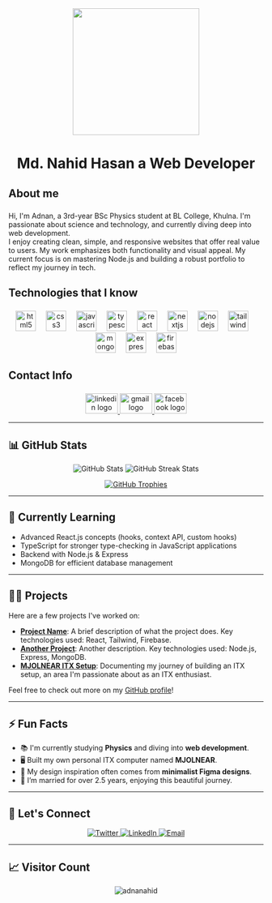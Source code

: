 <div align="center">
  <img height="250" src="https://i.ibb.co.com/C327KzYD/Neutral-Creative-Professional-Linked-In-Article-Cover-Image.jpg"  />
</div>

###

<h1 align="center">Md. Nahid Hasan a Web Developer</h1>

###

<h2 align="left">About me</h2>

###

<p align="left">Hi, I'm Adnan, a 3rd-year BSc Physics student at BL College, Khulna. I'm passionate about science and technology, and currently diving deep into web development.<br>I enjoy creating clean, simple, and responsive websites that offer real value to users. My work emphasizes both functionality and visual appeal. My current focus is on mastering Node.js and building a robust portfolio to reflect my journey in tech.</p>

###

<h2 align="left">Technologies that I know</h2>

###

<div align="center">
  <img src="https://skillicons.dev/icons?i=html" height="40" alt="html5 logo"  />
  <img width="12" />
  <img src="https://skillicons.dev/icons?i=css" height="40" alt="css3 logo"  />
  <img width="12" />
  <img src="https://skillicons.dev/icons?i=js" height="40" alt="javascript logo"  />
  <img width="12" />
  <img src="https://skillicons.dev/icons?i=ts" height="40" alt="typescript logo"  />
  <img width="12" />
  <img src="https://skillicons.dev/icons?i=react" height="40" alt="react logo"  />
  <img width="12" />
  <img src="https://cdn.jsdelivr.net/gh/devicons/devicon/icons/nextjs/nextjs-original.svg" height="40" alt="nextjs logo"  />
  <img width="12" />
  <img src="https://cdn.simpleicons.org/nodedotjs/339933" height="40" alt="nodejs logo"  />
  <img width="12" />
  <img src="https://cdn.simpleicons.org/tailwindcss/06B6D4" height="40" alt="tailwindcss logo"  />
  <img width="12" />
  <img src="https://skillicons.dev/icons?i=mongodb" height="40" alt="mongodb logo"  />
  <img width="12" />
  <img src="https://skillicons.dev/icons?i=express" height="40" alt="express logo"  />
  <img width="12" />
  <img src="https://skillicons.dev/icons?i=firebase" height="40" alt="firebase logo"  />
</div>

###

<h2 align="left">Contact Info</h2>

###

<div align="center">
  <a href="https://www.linkedin.com/in/this-is-nahid-hasan/" target="_blank">
    <img src="https://raw.githubusercontent.com/maurodesouza/profile-readme-generator/master/src/assets/icons/social/linkedin/default.svg" width="64" height="40" alt="linkedin logo"  />
  </a>
  <a href="nahidhasan3.1416@gmail.com" target="_blank">
    <img src="https://raw.githubusercontent.com/maurodesouza/profile-readme-generator/master/src/assets/icons/social/gmail/default.svg" width="64" height="40" alt="gmail logo"  />
  </a>
  <a href="https://www.facebook.com/profile.php?id=100013639030004" target="_blank">
    <img src="https://raw.githubusercontent.com/maurodesouza/profile-readme-generator/master/src/assets/icons/social/facebook/default.svg" width="64" height="40" alt="facebook logo"  />
  </a>
</div>

---

## 📊 GitHub Stats
<p align="center">
  <img src="https://github-readme-stats.vercel.app/api?username=adnanahid&show_icons=true&theme=radical" alt="GitHub Stats" />
  <img src="https://github-readme-streak-stats.herokuapp.com/?user=adnanahid&theme=radical" alt="GitHub Streak Stats" />
</p>

<p align="center">
  <a href="https://github.com/ryo-ma/github-profile-trophy">
    <img src="https://github-profile-trophy.vercel.app/?username=adnanahid&theme=darkhub" alt="GitHub Trophies" />
  </a>
</p>

---

## 🌱 Currently Learning
- Advanced React.js concepts (hooks, context API, custom hooks)
- TypeScript for stronger type-checking in JavaScript applications
- Backend with Node.js & Express
- MongoDB for efficient database management

---

## 👨‍💻 Projects
Here are a few projects I've worked on:

- **[Project Name](#)**: A brief description of what the project does. Key technologies used: React, Tailwind, Firebase.
- **[Another Project](#)**: Another description. Key technologies used: Node.js, Express, MongoDB.
- **[MJOLNEAR ITX Setup](#)**: Documenting my journey of building an ITX setup, an area I'm passionate about as an ITX enthusiast.

Feel free to check out more on my [GitHub profile](https://github.com/adnanahid)!

---

## ⚡ Fun Facts
- 📚 I'm currently studying **Physics** and diving into **web development**.
- 🖥️ Built my own personal ITX computer named **MJOLNEAR**.
- 🎨 My design inspiration often comes from **minimalist Figma designs**.
- 🥰 I’m married for over 2.5 years, enjoying this beautiful journey.

---

## 💬 Let's Connect
<p align="center">
  <a href="https://x.com/n_ahidada" target="_blank">
    <img src="https://img.shields.io/badge/Twitter-%231DA1F2.svg?&style=for-the-badge&logo=twitter&logoColor=white" alt="Twitter"/>
  </a>
  <a href="https://www.linkedin.com/in/adnan-nahid-693299219/" target="_blank">
    <img src="https://img.shields.io/badge/LinkedIn-%230077B5.svg?&style=for-the-badge&logo=linkedin&logoColor=white" alt="LinkedIn"/>
  </a>
  <a href="mailto:your-email@example.com">
    <img src="https://img.shields.io/badge/Email-%23D14836.svg?&style=for-the-badge&logo=gmail&logoColor=white" alt="Email"/>
  </a>
</p>

---

## 📈 Visitor Count
<p align="center">
  <img src="https://komarev.com/ghpvc/?username=adnanahid&label=Profile%20Views&color=0e75b6&style=flat" alt="adnanahid" />
</p>
